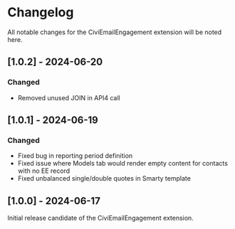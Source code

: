 # Changelog
All notable changes for the CiviEmailEngagement extension will be noted here.

## [1.0.2] - 2024-06-20

### Changed
- Removed unused JOIN in API4 call

## [1.0.1] - 2024-06-19

### Changed
- Fixed bug in reporting period definition
- Fixed issue where Models tab would render empty content for contacts with no EE record
- Fixed unbalanced single/double quotes in Smarty template

## [1.0.0] - 2024-06-17

Initial release candidate of the CiviEmailEngagement extension.
